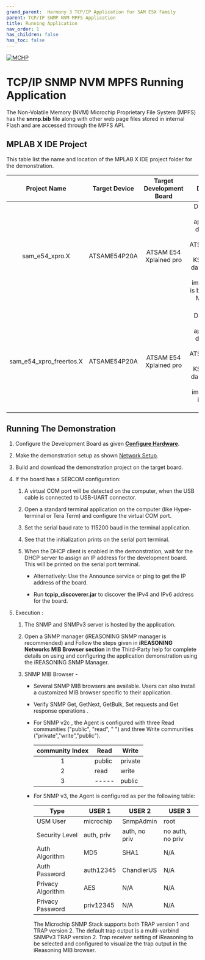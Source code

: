 ```yaml
---
grand_parent:  Harmony 3 TCP/IP Application for SAM E5X Family
parent: TCP/IP SNMP NVM MPFS Application
title: Running Application
nav_order: 1
has_children: false
has_toc: false
---
```

[![MCHP](https://www.microchip.com/ResourcePackages/Microchip/assets/dist/images/logo.png)](https://www.microchip.com)

# TCP/IP SNMP NVM MPFS Running Application
The Non-Volatile Memory (NVM) Microchip Proprietary File System (MPFS) has the **snmp.bib** file along with other web page files stored in internal Flash and are accessed through the MPFS API.

## MPLAB X IDE Project
This table list the name and location of the MPLAB X IDE project folder for the demonstration.

|Project Name|  Target Device|  Target Development Board | Description  |
|:-------------:|:---------:|:---------:|:---------:|
|sam_e54_xpro.X | ATSAME54P20A | ATSAM E54 Xplained pro | Demonstrates the SNMP application on development board with ATSAME54P20A device and KSZ8091 PHY daughter board. This implementation is based on Bare Metal ( non-RTOS).  |
|sam_e54_xpro_freertos.X | ATSAME54P20A | ATSAM E54 Xplained pro | Demonstrates the SNMP application on development board with ATSAME54P20A device and KSZ8091 PHY daughter board. This implementation is based on Freertos.  |


## Running The Demonstration

1. Configure the Development Board as given  **[Configure Hardware](readme_hardware_configuration.md)**.

2. Make the demonstration setup as shown [Network Setup](../../readme.md).

3. Build and download the demonstration project on the target board.

4. If the board has a SERCOM configuration:

    1. A virtual COM port will be detected on the computer, when the USB cable is connected to USB-UART connector.

    2. Open a standard terminal application on the computer (like Hyper-terminal or Tera Term) and configure the virtual COM port.

    3. Set the serial baud rate to 115200 baud in the terminal application.

    4. See that the initialization prints on the serial port terminal.

    5. When the DHCP client is enabled in the demonstration, wait for the DHCP server to assign an IP address for the development board. This will be printed on the serial port terminal.

		* Alternatively: Use the Announce service or ping to get the IP address of the board.

        * Run **tcpip_discoverer.jar** to discover the IPv4 and IPv6 address for the board.
        
5. Execution :

    1. The SNMP and SNMPv3 server is hosted by the application.

    2. Open a SNMP manager (iREASONING SNMP manager is recommended) and Follow the steps given in **iREASONING Networks MIB Browser section** in the Third-Party help for complete details on using and configuring the application demonstration using the iREASONING SNMP Manager.

    3. SNMP MIB Browser -
    
        - Several SNMP MIB browsers are available. Users can also install a customized MIB browser specific to their application.

        - Verify SNMP Get, GetNext, GetBulk, Set requests and Get response operations .

        - For SNMP v2c , the Agent is configured with three Read communities ("public", "read", " ") and three Write communities ("private","write","public").

            |community Index|  Read |  Write |
            |:-----: | ----- | ----- |
            |1 | public | private |
            |2 |  read|  write|
            |3 | ----- | public |

        - For SNMP v3, the Agent is configured as per the following table:

            |Type|  USER 1|  USER 2|  USER 3|
            | ----- | ----- | ----- | ----- |  
            |USM User | microchip | SnmpAdmin | root  |
            |Security Level|  auth, priv|  auth, no priv|  no auth, no priv  |
            |Auth Algorithm|  MD5 |  SHA1 | N/A  |
            |Auth Password  |auth12345 | ChandlerUS | N/A  |
            |Privacy Algorithm | AES  |N/A | N/A |
            |Privacy Password | priv12345 |  N/A | N/A  |

    	    The Microchip SNMP Stack supports both TRAP version 1 and TRAP version 2. The default trap output is a multi-varbind SNMPv3 TRAP version 2. Trap receiver setting of iReasoning to be selected and configured to visualize the trap output in the iReasoning MIB browser.
